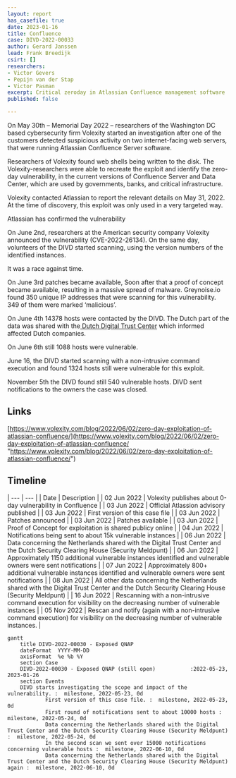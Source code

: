 ```yaml
---
layout: report
has_casefile: true
date: 2023-01-16
title: Confluence
case: DIVD-2022-00033
author: Gerard Janssen
lead: Frank Breedijk
csirt: []
researchers:
- Victor Gevers
- Pepijn van der Stap
- Victor Pasman
excerpt: Critical zeroday in Atlassian Confluence management software
published: false

---
```

On May 30th – Memorial Day 2022 – researchers of the Washington DC based cybersecurity firm Volexity started an investigation after one of the customers detected suspicious activity on two internet-facing web servers, that were running Atlassian Confluence Server software.

Researchers of Volexity found web shells being written to the disk. The Volexity-researchers were able to recreate the exploit and identify the zero-day vulnerability, in the current versions of Confluence Server and Data Center, which are used by governments, banks, and critical infrastructure.

Volexity contacted Atlassian to report the relevant details on May 31, 2022. At the time of discovery, this exploit was only used in a very targeted way.

Atlassian has confirmed the vulnerability

On June 2nd, researchers at the American security company Volexity announced the vulnerability (CVE-2022-26134). On the same day, volunteers of the DIVD started scanning, using the version numbers of the identified instances.

It was a race against time.

On June 3rd patches became available, Soon after that a proof of concept became available, resulting in a massive spread of malware. Greynoise.io found 350 unique IP addresses that were scanning for this vulnerability. 349 of them were marked ‘malicious’.

On June 4th 14378 hosts were contacted by the DIVD. The Dutch part of the data was shared with the[ Dutch Digital Trust Center](https://www.digitaltrustcenter.nl/dreigingsinformatie-ontvangen) which informed affected Dutch companies.

On June 6th still 1088 hosts were vulnerable.

June 16, the DIVD started scanning with a non-intrusive command execution and found 1324 hosts still were vulnerable for this exploit.

November 5th the DIVD found still 540 vulnerable hosts. DIVD sent notifications to the owners the case was closed.

## **Links**

[https://www.volexity.com/blog/2022/06/02/zero-day-exploitation-of-atlassian-confluence/](https://www.volexity.com/blog/2022/06/02/zero-day-exploitation-of-atlassian-confluence/ "https://www.volexity.com/blog/2022/06/02/zero-day-exploitation-of-atlassian-confluence/")

## **Timeline**

| --- | --- |
| Date | Description |
| 02 Jun 2022 | Volexity publishes about 0-day vulnerability in Confluence |
| 03 Jun 2022 | Official Atlassion advisory published |
| 03 Jun 2022 | First version of this case file |
| 03 Jun 2022 | Patches announced |
| 03 Jun 2022 | Patches available |
| 03 Jun 2022 | Proof of Concept for exploitation is shared publicy online |
| 04 Jun 2022 | Notifications being sent to about 15k vulnerable instances |
| 06 Jun 2022 | Data concerning the Netherlands shared with the Digital Trust Center and the Dutch Security Clearing House (Security Meldpunt) |
| 06 Jun 2022 | Approximately 1150 additional vulnerable instances identified and vulnerable owners were sent notifications |
| 07 Jun 2022 | Approximately 800+ additional vulnerable instances identified and vulnerable owners were sent notifications |
| 08 Jun 2022 | All other data concerning the Netherlands shared with the Digital Trust Center and the Dutch Security Clearing House (Security Meldpunt) |
| 16 Jun 2022 | Rescanning with a non-intrusive command execution for visibility on the decreasing number of vulnerable instances |
| 05 Nov 2022 | Rescan and notify (again with a non-intrusive command execution) for visibility on the decreasing number of vulnerable instances. |


	gantt
	    title DIVD-2022-00030 - Exposed QNAP
	    dateFormat  YYYY-MM-DD
	    axisFormat  %e %b %Y
	    section Case
	    DIVD-2022-00030 - Exposed QNAP (still open)           :2022-05-23, 2023-01-26
	    section Events
		DIVD starts investigating the scope and impact of the vulnerability. :  milestone, 2022-05-23, 0d
				First version of this case file. :  milestone, 2022-05-23, 0d
				First round of notifications sent to about 10000 hosts :  milestone, 2022-05-24, 0d
				Data concerning the Netherlands shared with the Digital Trust Center and the Dutch Security Clearing House (Security Meldpunt) :  milestone, 2022-05-24, 0d
				In the second scan we sent over 15000 notifications concerning vulnerable hosts :  milestone, 2022-06-10, 0d
				Data concerning the Netherlands shared with the Digital Trust Center and the Dutch Security Clearing House (Security Meldpunt) again :  milestone, 2022-06-10, 0d
